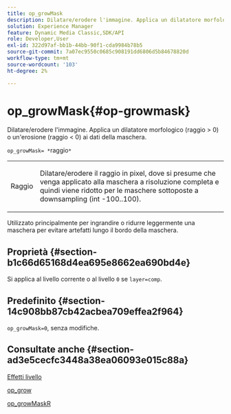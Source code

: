 ```yaml
---
title: op_growMask
description: Dilatare/erodere l'immagine. Applica un dilatatore morfologico (raggio > 0) o un'erosione (raggio < 0) ai dati della maschera.
solution: Experience Manager
feature: Dynamic Media Classic,SDK/API
role: Developer,User
exl-id: 322d97af-bb1b-44bb-90f1-cda9984b78b5
source-git-commit: 7a07ec9550c0685c908191dd6806d5b84678820d
workflow-type: tm+mt
source-wordcount: '103'
ht-degree: 2%

---
```


# op_growMask{#op-growmask}

Dilatare/erodere l&#39;immagine. Applica un dilatatore morfologico (raggio > 0) o un&#39;erosione (raggio &lt; 0) ai dati della maschera.

`op_growMask= *`raggio`*`

<table id="simpletable_3BAA4523D29E447FA7A4C9009B3E8344"> 
 <tr class="strow"> 
  <td class="stentry"> <p>Raggio <span class="varname"></span> </p> </td> 
  <td class="stentry"> <p>Dilatare/erodere il raggio in pixel, dove si presume che venga applicato alla maschera a risoluzione completa e quindi viene ridotto per le maschere sottoposte a downsampling (int -100..100). </p></td> 
 </tr> 
</table>

Utilizzato principalmente per ingrandire o ridurre leggermente una maschera per evitare artefatti lungo il bordo della maschera.

## Proprietà {#section-b1c66d65168d4ea695e8662ea690bd4e}

Si applica al livello corrente o al livello `0` se `layer=comp`.

## Predefinito {#section-14c908bb87cb42acbea709effea2f964}

`op_growMask=0`, senza modifiche.

## Consultate anche {#section-ad3e5cecfc3448a38ea06093e015c88a}

[Effetti livello](../../../../../is-api/http-ref/image-serving-api-ref/c-http-protocol-reference/c-syntax-and-features/r-layer-effects.md#reference-82a6b5311b3d4471ad2799adb3b2201c)

[op_grow](../../../../../is-api/http-ref/image-serving-api-ref/c-http-protocol-reference/c-command-reference/r-op-grow.md#reference-f95f3291c78c42b9a34b1b7e177e739a)

[op_growMaskR](../../../../../is-api/http-ref/image-serving-api-ref/c-http-protocol-reference/c-command-reference/r-op-growmaskr.md#reference-8092864159ae43c490821b9590d7709a)
